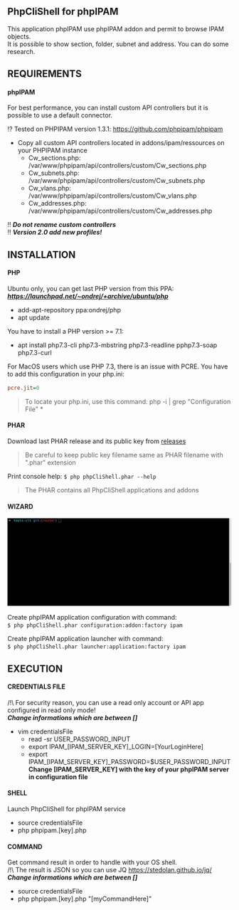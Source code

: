 PhpCliShell for phpIPAM
-------------------

This application phpIPAM use phpIPAM addon and permit to browse IPAM objects.<br />
It is possible to show section, folder, subnet and address. You can do some research.


REQUIREMENTS
-------------------

#### phpIPAM
For best performance, you can install custom API controllers but it is possible to use a default connector.

:interrobang: Tested on PHPIPAM version 1.3.1: https://github.com/phpipam/phpipam
* Copy all custom API controllers located in addons/ipam/ressources on your PHPIPAM instance
    * Cw_sections.php: /var/www/phpipam/api/controllers/custom/Cw_sections.php
	* Cw_subnets.php: /var/www/phpipam/api/controllers/custom/Cw_subnets.php
	* Cw_vlans.php: /var/www/phpipam/api/controllers/custom/Cw_vlans.php
	* Cw_addresses.php: /var/www/phpipam/api/controllers/custom/Cw_addresses.php  

:bangbang: __*Do not rename custom controllers*__  
:bangbang: __*Version 2.0 add new profiles!*__


INSTALLATION
-------------------

#### PHP
Ubuntu only, you can get last PHP version from this PPA:<br />
__*https://launchpad.net/~ondrej/+archive/ubuntu/php*__
* add-apt-repository ppa:ondrej/php
* apt update

You have to install a PHP version >= 7.1:
* apt install php7.3-cli php7.3-mbstring php7.3-readline pphp7.3-soap php7.3-curl

For MacOS users which use PHP 7.3, there is an issue with PCRE.
You have to add this configuration in your php.ini:
```ini
pcre.jit=0
```
> To locate your php.ini, use this command: php -i | grep "Configuration File" *

#### PHAR
Download last PHAR release and its public key from [releases](https://github.com/Renji-FR/PhpCliShell/releases)<br />
> Be careful to keep public key filename same as PHAR filename with ".phar" extension

Print console help: `$ php phpCliShell.phar --help`
> The PHAR contains all PhpCliShell applications and addons

#### WIZARD

![wizard](documentation/readme/wizard.gif)

Create phpIPAM application configuration with command:<br />
`$ php phpCliShell.phar configuration:addon:factory ipam`<br />

Create phpIPAM application launcher with command:<br />
`$ php phpCliShell.phar launcher:application:factory ipam`


EXECUTION
-------------------

#### CREDENTIALS FILE
/!\ For security reason, you can use a read only account or API app configured in read only mode!  
__*Change informations which are between []*__
* vim credentialsFile
    * read -sr USER_PASSWORD_INPUT
    * export IPAM_[IPAM_SERVER_KEY]_LOGIN=[YourLoginHere]
    * export IPAM_[IPAM_SERVER_KEY]_PASSWORD=$USER_PASSWORD_INPUT  
      __Change [IPAM_SERVER_KEY] with the key of your phpIPAM server in configuration file__

#### SHELL
Launch PhpCliShell for phpIPAM service
* source credentialsFile
* php phpipam.[key].php

#### COMMAND
Get command result in order to handle with your OS shell.  
/!\ The result is JSON so you can use JQ https://stedolan.github.io/jq/  
__*Change informations which are between []*__
* source credentialsFile
* php phpipam.[key].php "[myCommandHere]"